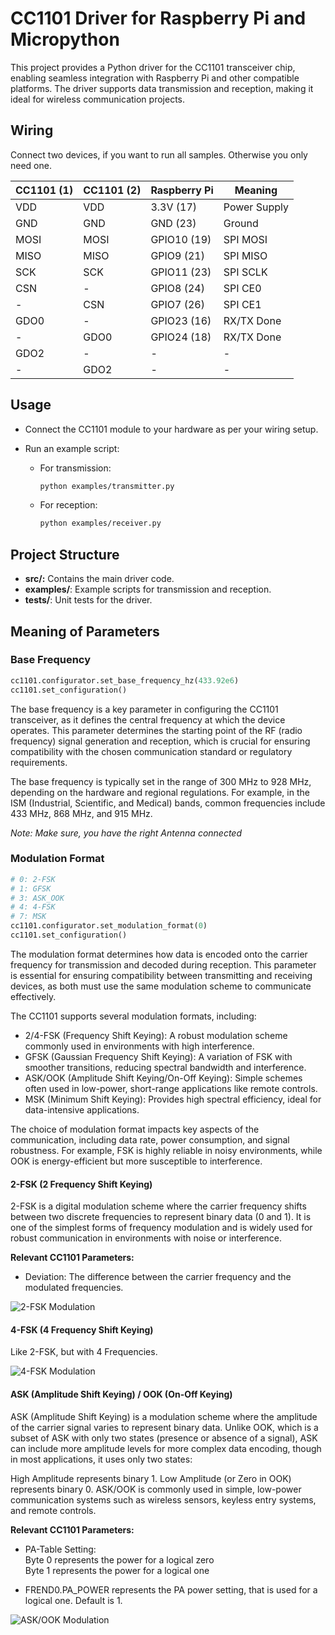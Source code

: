 # CC1101 Driver for Raspberry Pi and Micropython

This project provides a Python driver for the CC1101 transceiver chip, enabling seamless integration with Raspberry Pi and other compatible platforms. The driver supports data transmission and reception, making it ideal for wireless communication projects.

## Wiring

Connect two devices, if you want to run all samples. Otherwise you only need one.

| CC1101 (1) | CC1101 (2) | Raspberry Pi | Meaning      |
|------------|------------|--------------|--------------|
| VDD        | VDD        | 3.3V (17)    | Power Supply |
| GND        | GND        | GND (23)     | Ground       |
| MOSI       | MOSI       | GPIO10 (19)  | SPI MOSI     |
| MISO       | MISO       | GPIO9 (21)   | SPI MISO     |
| SCK        | SCK        | GPIO11 (23)  | SPI SCLK     |
| CSN        | -          | GPIO8 (24)   | SPI CE0      |
| -          | CSN        | GPIO7 (26)   | SPI CE1      |
| GDO0       | -          | GPIO23 (16)  | RX/TX Done   |
| -          | GDO0       | GPIO24 (18)  | RX/TX Done   |
| GDO2       | -          | -            | -            |
| -          | GDO2       | -            | -            |


## Usage
* Connect the CC1101 module to your hardware as per your wiring setup.

* Run an example script:

    * For transmission:
        ```bash
        python examples/transmitter.py
        ```
    * For reception:
        ```bash
        python examples/receiver.py
        ```

## Project Structure
* **src/:** Contains the main driver code.
* **examples/**: Example scripts for transmission and reception.
* **tests/**: Unit tests for the driver.

## Meaning of Parameters

### Base Frequency

```python
cc1101.configurator.set_base_frequency_hz(433.92e6)
cc1101.set_configuration()
```
The base frequency is a key parameter in configuring the CC1101 transceiver, as it defines the central frequency at which the device operates. This parameter determines the starting point of the RF (radio frequency) signal generation and reception, which is crucial for ensuring compatibility with the chosen communication standard or regulatory requirements.

The base frequency is typically set in the range of 300 MHz to 928 MHz, depending on the hardware and regional regulations. For example, in the ISM (Industrial, Scientific, and Medical) bands, common frequencies include 433 MHz, 868 MHz, and 915 MHz.

*Note: Make sure, you have the right Antenna connected*

### Modulation Format

```python
# 0: 2-FSK
# 1: GFSK
# 3: ASK_OOK
# 4: 4-FSK
# 7: MSK
cc1101.configurator.set_modulation_format(0)
cc1101.set_configuration()
```
The modulation format determines how data is encoded onto the carrier frequency for transmission and decoded during reception. This parameter is essential for ensuring compatibility between transmitting and receiving devices, as both must use the same modulation scheme to communicate effectively.

The CC1101 supports several modulation formats, including:
  * 2/4-FSK (Frequency Shift Keying): A robust modulation scheme commonly used in environments with high interference.
  * GFSK (Gaussian Frequency Shift Keying): A variation of FSK with smoother transitions, reducing spectral bandwidth and interference.
  * ASK/OOK (Amplitude Shift Keying/On-Off Keying): Simple schemes often used in low-power, short-range applications like remote controls.
  * MSK (Minimum Shift Keying): Provides high spectral efficiency, ideal for data-intensive applications.

The choice of modulation format impacts key aspects of the communication, including data rate, power consumption, and signal robustness. For example, FSK is highly reliable in noisy environments, while OOK is energy-efficient but more susceptible to interference.

#### 2-FSK (2 Frequency Shift Keying)

2-FSK is a digital modulation scheme where the carrier frequency shifts between two discrete frequencies to represent binary data (0 and 1). It is one of the simplest forms of frequency modulation and is widely used for robust communication in environments with noise or interference.

**Relevant CC1101 Parameters:**

  * Deviation: The difference between the carrier frequency and the modulated frequencies.

![2-FSK Modulation](img/Sample_2-FSK.png)


#### 4-FSK (4 Frequency Shift Keying)

Like 2-FSK, but with 4 Frequencies.

![4-FSK Modulation](img/Sample_4-FSK.png)

#### ASK (Amplitude Shift Keying) / OOK (On-Off Keying)

ASK (Amplitude Shift Keying) is a modulation scheme where the amplitude of the carrier signal varies to represent binary data. Unlike OOK, which is a subset of ASK with only two states (presence or absence of a signal), ASK can include more amplitude levels for more complex data encoding, though in most applications, it uses only two states:

High Amplitude represents binary 1.
Low Amplitude (or Zero in OOK) represents binary 0.
ASK/OOK is commonly used in simple, low-power communication systems such as wireless sensors, keyless entry systems, and remote controls.

**Relevant CC1101 Parameters:**

  * PA-Table Setting: \
      Byte 0 represents the power for a logical zero\
      Byte 1 represents the power for a logical one

  * FREND0.PA_POWER represents the PA power setting, that is used for a logical one. Default is 1.

![ASK/OOK Modulation](img/Sample_ASK_OOK.png)